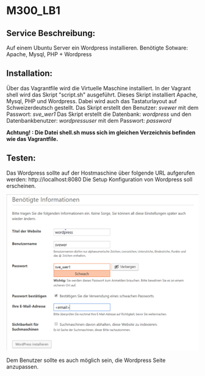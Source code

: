 # M300_LB1

## Service Beschreibung:
Auf einem Ubuntu Server ein Wordpress installieren.
Benötigte Sotware: Apache, Mysql, PHP + Wordpress

## Installation:
Über das Vagrantfile wird die Virtuelle Maschine installiert.
In der Vagrant shell wird das Skript "script.sh" ausgeführt.
Dieses Skript installiert Apache, Mysql, PHP und Wordpress. Dabei wird auch das Tastaturlayout auf Schweizerdeutsch gestellt.
Das Skript erstellt den Benutzer: *svewer* mit dem Passwort: *sve_wer1*
Das Skript erstellt die Datenbank: *wordpress* und den Datenbankbenutzer: *wordpressuser* mit dem Passwort: *password*

**Achtung! : Die Datei shell.sh muss sich im gleichen Verzeichnis befinden wie das Vagrantfile.**

## Testen:
Das Wordpress sollte auf der Hostmaschine über folgende URL aufgerufen werden: http://localhost:8080
Die Setup Konfiguration von Wordpress soll erscheinen.

![wordpress](https://github.com/xxSvenxx/M300_LB1/blob/master/wordpress.PNG)

Dem Benutzer sollte es auch möglich sein, die Wordpress Seite anzupassen.
